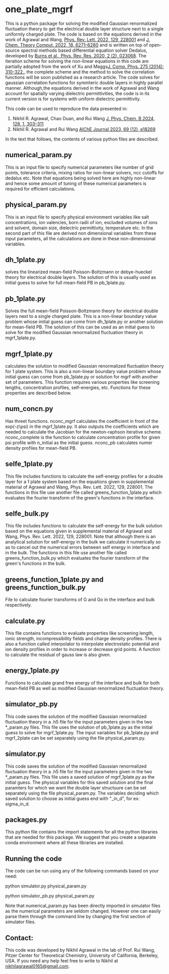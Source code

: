 # one_plate_mgrf

This is a python package for solving the modified Gaussian renormalized fluctuation theory to get the electrical double layer structure next to a single uniformly charged plate. The code is based on the equations derived in the work of Agrawal and Wang, [Phys. Rev. Lett. 2022, 129, 228001](https://doi.org/10.1103/PhysRevLett.129.228001) and [J. Chem. Theory Comput. 2022, 18, 6271–6280](https://doi.org/10.1021/acs.jctc.2c00607) and is written on top of open-source spectral methods based differential equation solver Dedalus, developed by [Burns et al., Phys. Rev. Res. 2020, 2 (2), 023068](https://doi.org/10.1103/PhysRevResearch.2.023068). The iteration scheme for solving the non-linear equations in this code are partially adopted from the work of Xu and Maggs[J. Comp. Phys. 275 (2014): 310-322.](https://doi.org/10.1016/j.jcp.2014.07.004), the complete scheme and the method to solve the correlation functions will be soon published as a research article. The code solves for gaussian correlation functions for symmteric double layers in highly parallel manner. Although,the equations derived in the work of Agrawal and Wang account for spatially varying dielectric permittivities, the code is in its current version is for systems with uniform dielectric permittivity. 

This code can be used to reproduce the data presented in:

1. Nikhil R. Agrawal, Chao Duan, and Rui Wang [J. Phys. Chem. B 2024, 128, 1, 303–311](https://doi.org/10.1021/acs.jpcb.3c04739)
2. Nikhil R. Agrawal and Rui Wang [AIChE Journal 2023, 69 (12), e18269](https://doi.org/10.1002/aic.18269)

In the text that follows, the contents of various python files are described.

## numerical_param.py

This is an input file to specify numerical parameters like number of grid points, tolerance criteria, mixing ratios for non-linear solvers, ncc cutoffs for dedalus etc. Note that equations being solved here are highly non-linear and hence some amount of tuning of these numerical parameters is required for efficient calculations.

## physical_param.py 

This is an input file to specify physical environment variables like salt concentrations, ion valencies, born radii of ion, excluded volumes of ions and solvent, domain size, dielectric permittivity, temperature etc. In the second part of this file are derived non dimensional variables from these input parameters, all the calculations are done in these non-dimensional variables. 

## dh_1plate.py

solves the linearized mean-field Poisson-Boltzmann or debye-hueckel theory for electrical double layers. The solution of this is usually used as initial guess to solve for full mean-field PB in pb_1plate.py.

## pb_1plate.py

Solves the full mean-field Poisson-Boltzmann theory for electrical double layers next to a single charged plate. This is a non-linear boundary value problem whose initial guess can come from dh_1plate.py or another solution for mean-field PB. The solution of this can be used as an initial guess to solve for the modified Gaussian renormalized fluctuation theory in mgrf_1plate.py. 

## mgrf_1plate.py

calculates the solution to modified Gaussian renormalized fluctuation theory for 1 plate system. This is also a non-linear boundary value problem whose initial guess can come from pb_1plate.py or solution for mgrf with another set of parameters. This function requires various properties like screening lengths, concentration profiles, self-energies, etc. Functions for these properties are described below.

## num_concn.py
Has threet functions. nconc_mgrf calculates the coefficient in front of the exp(-z\psi) in the mgrf_1plate.py. It also outputs the coefficients which are needed to calculate the Jacobian for the newton-raphson iterative scheme. nconc_complete is the function to calculate concentration profile for given psi profile with n_initial as the initial guess. nconc_pb calculates numer density profiles for mean-field PB. 

## selfe_1plate.py

This file includes functions to calculate the self-energy profiles for a double layer for a 1 plate system based on the equations given in supplemental material of Agrawal and Wang, Phys. Rev. Lett. 2022, 129, 228001. The functions in this file use another file called greens_function_1plate.py which evaluates the fourier transform of the green's functions in the interface.

## selfe_bulk.py

This file includes functions to calculate the self-energy for the bulk solution based on the equations given in supplemental material of Agrawal and Wang, Phys. Rev. Lett. 2022, 129, 228001. Note that although there is an analytical solution for self-energy in the bulk we calculate it numerically so as to cancel out the numerical errors between self energy in interface and in the bulk. The functions in this file use another file called greens_function_bulk.py which evaluates the fourier transform of the green's functions in the bulk.

## greens_function_1plate.py and greens_function_bulk.py

File to calculate fourier transforms of G and Go in the interface and bulk respectively.

## calculate.py

This file contains functions to evaluate properties like screening length, ionic strength, incompressibility fields and charge density profiles. There is also a function called interpolator to interpolate electrostatic potential and ion density profiles in order to increase or decrease grid points. A function to calculate the residual of gauss law is also given.

## energy_1plate.py

Functions to calculate grand free energy of the interface and bulk for both mean-field PB as well as modified Gaussian renormalized fluctuation theory.

## simulator_pb.py

This code saves the solution of the modified Gaussian renormalized fluctuation theory in a .h5 file for the input parameters given in the two *_param.py files. This file uses the solution of pb_1plate.py as the initial guess to solve for mgrf_1plate.py. The input variables for pb_1plate.py and mgrf_2plate can be set separately using the file physical_param.py.

## simulator.py

This code saves the solution of the modified Gaussian renormalized fluctuation theory in a .h5 file for the input parameters given in the two *_param.py files. This file uses a saved solution of mgrf_1plate.py as the initial guess. The physical variables for this saved solution and the final paramters for which we want the double layer structuure can be set separately using the file physical_param.py. The variables deciding which saved solution to choose as initial guess end with "_in_d", for ex: sigma_in_d.

## packages.py

This python file contains the import statements for all the python libraries that are needed for this package. We suggest that you create a separate conda environment where all these libraries are installed.

## Running the code

The code can be run using any of the following commands based on your need: 

python simulator.py physical_param.py

python simulator_pb.py physical_param.py

Note that numerical_param.py has been directly imported in simulator files as the numerical parameters are seldom changed. However one can easily parse them through the command line by changing the first section of simulator files.

## Contact:
This code was developed by Nikhil Agrawal in the lab of Prof. Rui Wang, Pitzer Center for Theoretical Chemistry, University of California, Berkeley, USA. If you need any help feel free to write to Nikhil at nikhilagrawal0165@gmail.com.  

